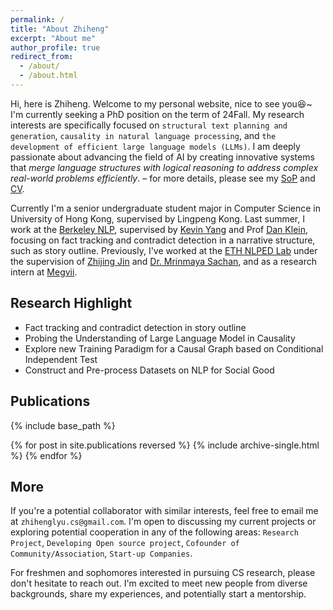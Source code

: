 ```yaml
---
permalink: /
title: "About Zhiheng"
excerpt: "About me"
author_profile: true
redirect_from: 
  - /about/
  - /about.html
---
```


Hi, here is Zhiheng. Welcome to my personal website, nice to see you😆~ I'm currently seeking a PhD position on the term of 24Fall. My research interests are specifically focused on `structural text planning and generation`, `causality in natural language processing`, and `the development of efficient large language models (LLMs)`. I am deeply passionate about advancing the field of AI by creating innovative systems that *merge language structures with logical reasoning to address complex real-world problems efficiently*. – for more details, please see my [SoP](https://cogito233.github.io/files/SoP_v3.pdf) and [CV](https://cogito233.github.io/files/CV.pdf).

Currently I'm a senior undergraduate student major in Computer Science in University of Hong Kong, supervised by Lingpeng Kong. Last summer, I work at the [Berkeley NLP](https://nlp.cs.berkeley.edu/), supervised by [Kevin Yang](https://people.eecs.berkeley.edu/~yangk/) and Prof [Dan Klein](https://people.eecs.berkeley.edu/~klein/), focusing on fact tracking and contradict detection in a narrative structure, such as story outline. Previously, I've worked at the [ETH NLPED Lab](https://www.mrinmaya.io/) under the supervision of [Zhijing Jin](https://zhijing-jin.com/fantasy/) and [Dr. Mrinmaya Sachan](https://inf.ethz.ch/people/person-detail.MjYyNzc4.TGlzdC8zMDQsLTg3NDc3NjI0MQ==.html), and as a research intern at [Megvii](https://en.megvii.com/). 

## Research Highlight

- Fact tracking and contradict detection in story outline
- Probing the Understanding of Large Language Model in Causality
- Explore new Training Paradigm for a Causal Graph based on Conditional Independent Test
- Construct and Pre-process Datasets on NLP for Social Good

## Publications

{% include base_path %}

{% for post in site.publications reversed %}
  {% include archive-single.html %}
{% endfor %}

## More

If you're a potential collaborator with similar interests, feel free to email me at `zhihenglyu.cs@gmail.com`. I'm open to discussing my current projects or exploring potential cooperation in any of the following areas: `Research Project`, `Developing Open source project`, `Cofounder of Community/Association`, `Start-up Companies`.

For freshmen and sophomores interested in pursuing CS research, please don't hesitate to reach out. I'm excited to meet new people from diverse backgrounds, share my experiences, and potentially start a mentorship.